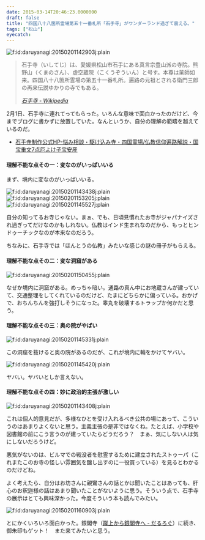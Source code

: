 ```yaml
---
date: 2015-03-14T20:46:23.0000000
draft: false
title: "四国八十八箇所霊場第五十一番札所「石手寺」がワンダーランド過ぎて震える。"
tags: ["松山"]
eyecatch: 
---
```

<p><span itemscope itemtype="http://schema.org/Photograph"><img src="20150201142903.jpg" alt="f:id:daruyanagi:20150201142903j:plain" title="f:id:daruyanagi:20150201142903j:plain" class="hatena-fotolife" itemprop="image"></span><br />
</p>

<blockquote cite="http://ja.wikipedia.org/wiki/%E7%9F%B3%E6%89%8B%E5%AF%BA">
<p>石手寺（いしてじ）は、愛媛県松山市石手にある真言宗豊山派の寺院。熊野山（くまのさん）、虚空蔵院（こくうぞういん）と号す。本尊は薬師如来。四国八十八箇所霊場の第五十一番札所。遍路の元祖とされる衛門三郎の再来伝説ゆかりの寺でもある。</p>

<cite><a href="http://ja.wikipedia.org/wiki/%E7%9F%B3%E6%89%8B%E5%AF%BA">&#x77F3;&#x624B;&#x5BFA; - Wikipedia</a></cite>
</blockquote>
<p>2月1日、石手寺に連れてってもらった。いろんな意味で面白かったのだけど、今までブログに書かずに放置していた。なんというか、自分の理解の範疇を越えているのだ。</p>

<ul>
<li><a href="http://nehan.net/">&#x77F3;&#x624B;&#x5BFA;&#x5236;&#x4F5C;&#x516C;&#x5F0F;HP-&#x60A9;&#x307F;&#x76F8;&#x8AC7;&#x30FB;&#x99C6;&#x3051;&#x8FBC;&#x307F;&#x5BFA;&#x30FB;&#x56DB;&#x56FD;&#x970A;&#x5834;/&#x4ECF;&#x6559;&#x4FE1;&#x4EF0;&#x904D;&#x8DEF;&#x89E3;&#x8AAC;&#x30FB;&#x56FD;&#x5B9D;&#x91CD;&#x6587;7&#x70B9;&#x5384;&#x3088;&#x3051;&#x5B50;&#x5B9D;&#x5B89;&#x7523;</a></li>
</ul>
<div class="section">
<h4>理解不能な点その一：変なのがいっぱいいる</h4>
<p>まず、境内に変なのがいっぱいいる。</p><p><span itemscope itemtype="http://schema.org/Photograph"><img src="20150201143438.jpg" alt="f:id:daruyanagi:20150201143438j:plain" title="f:id:daruyanagi:20150201143438j:plain" class="hatena-fotolife" itemprop="image"></span><span itemscope itemtype="http://schema.org/Photograph"><img src="20150201153205.jpg" alt="f:id:daruyanagi:20150201153205j:plain" title="f:id:daruyanagi:20150201153205j:plain" class="hatena-fotolife" itemprop="image"></span><span itemscope itemtype="http://schema.org/Photograph"><img src="20150201145527.jpg" alt="f:id:daruyanagi:20150201145527j:plain" title="f:id:daruyanagi:20150201145527j:plain" class="hatena-fotolife" itemprop="image"></span></p><p>自分の知ってるお寺じゃない。まぁ、でも、日頃見慣れたお寺がジャパナイズされ過ぎってだけなのかもしれない。仏教はインド生まれなのだから、もっとヒンドゥーチックなのが本来なのだろう。</p><p>ちなみに、石手寺では「ほんとうの仏教」みたいな感じの謎の冊子がもらえる。</p>

</div>
<div class="section">
<h4>理解不能な点その二：変な洞窟がある</h4>
<p><span itemscope itemtype="http://schema.org/Photograph"><img src="20150201150455.jpg" alt="f:id:daruyanagi:20150201150455j:plain" title="f:id:daruyanagi:20150201150455j:plain" class="hatena-fotolife" itemprop="image"></span></p><p>なぜか境内に洞窟がある。めっちゃ暗い。通路の真ん中にお地蔵さんが建っていて、交通整理をしてくれているのだけど、たまにどちらかに偏っている。おかげで、おちんちんを強打しそうになった。睾丸を破壊するトラップか何かだと思う。</p>

</div>
<div class="section">
<h4>理解不能な点その三：奥の院がやばい</h4>
<p><span itemscope itemtype="http://schema.org/Photograph"><img src="20150201145331.jpg" alt="f:id:daruyanagi:20150201145331j:plain" title="f:id:daruyanagi:20150201145331j:plain" class="hatena-fotolife" itemprop="image"></span></p><p>この洞窟を抜けると奥の院があるのだが、これが境内に輪をかけてヤバい。</p><p><span itemscope itemtype="http://schema.org/Photograph"><img src="20150201145420.jpg" alt="f:id:daruyanagi:20150201145420j:plain" title="f:id:daruyanagi:20150201145420j:plain" class="hatena-fotolife" itemprop="image"></span></p><p>ヤバい。ヤバいとしか言えない。</p>

</div>
<div class="section">
<h4>理解不能な点その四：妙に政治的主張が激しい</h4>
<p><span itemscope itemtype="http://schema.org/Photograph"><img src="20150201143408.jpg" alt="f:id:daruyanagi:20150201143408j:plain" title="f:id:daruyanagi:20150201143408j:plain" class="hatena-fotolife" itemprop="image"></span></p><p>これは個人的意見だが、多様なひとを受け入れるべき公共の場にあって、こういうのはあまりよくないと思う。主義主張の是非ではなくね。たとえば、小学校や図書館の前にこう言うのが建っていたらどうだろう？　まぁ、気にしない人は気にしないだろうけど。</p><p>悪気がないのは、ビルマでの戦没者を慰霊するために建立されたストゥーパ（これまたこのお寺の怪しい雰囲気を醸し出すのに一役買っている）を見るとわかるのだけどね。</p><p>よく考えたら、自分はお坊さんに親鸞さんの話とかは聞いたことはあっても、肝心のお釈迦様の話はあまり聞いたことがないように思う。そういう点で、石手寺の展示はとても興味深かった。今度そういう本も読んでみたい。</p><p><span itemscope itemtype="http://schema.org/Photograph"><img src="20150201160903.jpg" alt="f:id:daruyanagi:20150201160903j:plain" title="f:id:daruyanagi:20150201160903j:plain" class="hatena-fotolife" itemprop="image"></span></p><p>とにかくいろいろ面白かった。銀閣寺（<a href="https://blog.daruyanagi.jp/entry/2015/01/11/031410">&#x8E74;&#x4E0A;&#x304B;&#x3089;&#x9280;&#x95A3;&#x5BFA;&#x3078; - &#x3060;&#x308B;&#x308D;&#x3050;</a>）に続き、御朱印もゲット！　また来てみたいと思う。</p>

</div>
